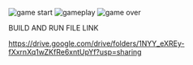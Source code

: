 ![game start](https://github.com/SashreekMishra/Hitwicket_Assignment/assets/96340448/192137e1-e2b7-4463-a3ed-f50abc5e4fed)
![gameplay](https://github.com/SashreekMishra/Hitwicket_Assignment/assets/96340448/1f1ab0ef-ca40-40c2-864d-4dcb412daf69)
![game over](https://github.com/SashreekMishra/Hitwicket_Assignment/assets/96340448/d23080f5-9ecd-4363-a575-4be5d083634f)

BUILD AND RUN FILE LINK

https://drive.google.com/drive/folders/1NYY_eXREy-fXxrnXq1wZKfRe6xntUpYf?usp=sharing
